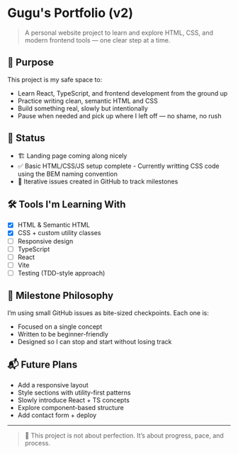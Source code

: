 # Gugu's Portfolio (v2)

> A personal website project to learn and explore HTML, CSS, and modern frontend tools — one clear step at a time.

## 📌 Purpose

This project is my safe space to:

- Learn React, TypeScript, and frontend development from the ground up
- Practice writing clean, semantic HTML and CSS
- Build something real, slowly but intentionally
- Pause when needed and pick up where I left off — no shame, no rush

## 📁 Status

- 🏗️ Landing page coming along nicely  
- ✅ Basic HTML/CSS/JS setup complete - Currently writting CSS code using the BEM naming convention 
- 📅 Iterative issues created in GitHub to track milestones

## 🛠️ Tools I'm Learning With

- [x] HTML & Semantic HTML  
- [x] CSS + custom utility classes  
- [ ] Responsive design  
- [ ] TypeScript  
- [ ] React  
- [ ] Vite  
- [ ] Testing (TDD-style approach)

## 🎯 Milestone Philosophy

I’m using small GitHub issues as bite-sized checkpoints. Each one is:
- Focused on a single concept
- Written to be beginner-friendly
- Designed so I can stop and start without losing track

## 📬 Future Plans

- Add a responsive layout
- Style sections with utility-first patterns
- Slowly introduce React + TS concepts
- Explore component-based structure
- Add contact form + deploy

---

> 💬 This project is not about perfection. It’s about progress, pace, and process.
